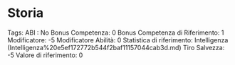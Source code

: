 # Storia

Tags: ABI
: No
Bonus Competenza: 0
Bonus Competenza di Riferimento: 1
Modificatore: -5
Modificatore  Abilità: 0
Statistica di riferimento: Intelligenza (Intelligenza%20e5ef172772b544f2baf11157044cab3d.md)
Tiro Salvezza: -5
Valore di riferimento: 0
